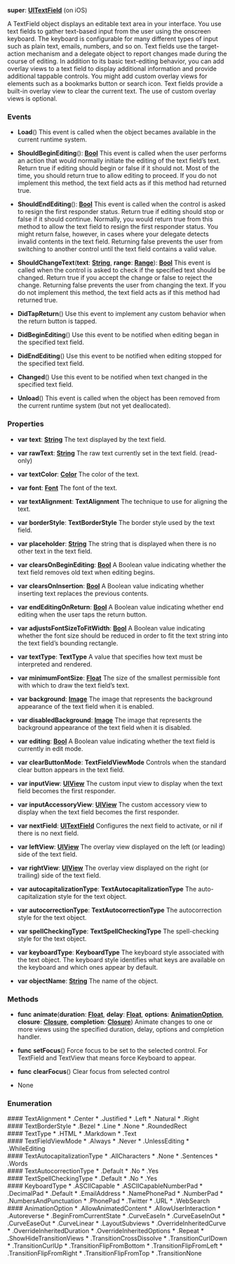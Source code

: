 **super**: **[UITextField](UITextField.md)** (on iOS)

A TextField object displays an editable text area in your interface. You use text fields to gather text-based input from the user using the onscreen keyboard. The keyboard is configurable for many different types of input such as plain text, emails, numbers, and so on. Text fields use the target-action mechanism and a delegate object to report changes made during the course of editing. In addition to its basic text-editing behavior, you can add overlay views to a text field to display additional information and provide additional tappable controls. You might add custom overlay views for elements such as a bookmarks button or search icon. Text fields provide a built-in overlay view to clear the current text. The use of custom overlay views is optional.

### Events

* **Load**()
This event is called when the object becames available in the current runtime system.

* **ShouldBeginEditing**(): <strong>[Bool](../gravity/bool.md)</strong> 
This event is called when the user performs an action that would normally initiate the editing of the text field’s text. Return true if editing should begin or false if it should not. Most of the time, you should return true to allow editing to proceed. If you do not implement this method, the text field acts as if this method had returned true.

* **ShouldEndEditing**(): <strong>[Bool](../gravity/bool.md)</strong> 
This event is called when the control is asked to resign the first responder status. Return true if editing should stop or false if it should continue. Normally, you would return true from this method to allow the text field to resign the first responder status. You might return false, however, in cases where your delegate detects invalid contents in the text field. Returning false prevents the user from switching to another control until the text field contains a valid value.

* **ShouldChangeText**(**text**: **[String](../gravity/string.md)**, **range**: **[Range](../gravity/range.md)**): <strong>[Bool](../gravity/bool.md)</strong> 
This event is called when the control is asked to check if the specified text should be changed. Return true if you accept the change or false to reject the change. Returning false prevents the user from changing the text. If you do not implement this method, the text field acts as if this method had returned true.

* **DidTapReturn**()
Use this event to implement any custom behavior when the return button is tapped.

* **DidBeginEditing**()
Use this event to be notified when editing began in the specified text field.

* **DidEndEditing**()
Use this event to be notified when editing stopped for the specified text field.

* **Changed**()
Use this event to be notified when text changed in the specified text field.

* **Unload**()
This event is called when the object has been removed from the current runtime system (but not yet deallocated).



### Properties

* **var** **text**: **[String](../gravity/string.md)**
The text displayed by the text field.

* **var** **rawText**: **[String](../gravity/string.md)**
The raw text currently set in the text field. \(read-only\)

* **var** **textColor**: **[Color](Color.md)**
The color of the text.

* **var** **font**: **[Font](Font.md)**
The font of the text.

* **var** **textAlignment**: **TextAlignment**
The technique to use for aligning the text.

* **var** **borderStyle**: **TextBorderStyle**
The border style used by the text field.

* **var** **placeholder**: **[String](../gravity/string.md)**
The string that is displayed when there is no other text in the text field.

* **var** **clearsOnBeginEditing**: **[Bool](../gravity/bool.md)**
A Boolean value indicating whether the text field removes old text when editing begins.

* **var** **clearsOnInsertion**: **[Bool](../gravity/bool.md)**
A Boolean value indicating whether inserting text replaces the previous contents.

* **var** **endEditingOnReturn**: **[Bool](../gravity/bool.md)**
A Boolean value indicating whether end editing when the user taps the return button.

* **var** **adjustsFontSizeToFitWidth**: **[Bool](../gravity/bool.md)**
A Boolean value indicating whether the font size should be reduced in order to fit the text string into the text field’s bounding rectangle.

* **var** **textType**: **TextType**
A value that specifies how text must be interpreted and rendered.

* **var** **minimumFontSize**: **[Float](../gravity/float.md)**
The size of the smallest permissible font with which to draw the text field’s text.

* **var** **background**: **[Image](Image.md)**
The image that represents the background appearance of the text field when it is enabled.

* **var** **disabledBackground**: **[Image](Image.md)**
The image that represents the background appearance of the text field when it is disabled.

* **var** **editing**: **[Bool](../gravity/bool.md)**
A Boolean value indicating whether the text field is currently in edit mode.

* **var** **clearButtonMode**: **TextFieldViewMode**
Controls when the standard clear button appears in the text field.

* **var** **inputView**: **[UIView](UIView.md)**
The custom input view to display when the text field becomes the first responder.

* **var** **inputAccessoryView**: **[UIView](UIView.md)**
The custom accessory view to display when the text field becomes the first responder.

* **var** **nextField**: **[UITextField](UITextField.md)**
Configures the next field to activate, or nil if there is no next field.

* **var** **leftView**: **[UIView](UIView.md)**
The overlay view displayed on the left (or leading) side of the text field.

* **var** **rightView**: **[UIView](UIView.md)**
The overlay view displayed on the right (or trailing) side of the text field.

* **var** **autocapitalizationType**: **TextAutocapitalizationType**
The auto-capitalization style for the text object.

* **var** **autocorrectionType**: **TextAutocorrectionType**
The autocorrection style for the text object.

* **var** **spellCheckingType**: **TextSpellCheckingType**
The spell-checking style for the text object.

* **var** **keyboardType**: **KeyboardType**
The keyboard style associated with the text object. The keyboard style identifies what keys are available on the keyboard and which ones appear by default.

* **var** **objectName**: **[String](../gravity/string.md)**
The name of the object.



### Methods

* **func** **animate**(**duration**: **[Float](../gravity/float.md)**, **delay**: **[Float](../gravity/float.md)**, **options**: **<a href="#_enum_AnimationOption">AnimationOption</a>**, **closure**: **[Closure](../gravity/closure.md)**, **completion**: **[Closure](../gravity/closure.md)**)
Animate changes to one or more views using the specified duration, delay, options and completion handler.

* **func** **setFocus**()
Force focus to be set to the selected control. For TextField and TextView that means force Keyboard to appear.

* **func** **clearFocus**()
Clear focus from selected control



* None

### Enumeration

<div name="_enum_TextAlignment"></div>
#### TextAlignment
 * .Center
 * .Justified
 * .Left
 * .Natural
 * .Right

<div name="_enum_TextBorderStyle"></div>
#### TextBorderStyle
 * .Bezel
 * .Line
 * .None
 * .RoundedRect

<div name="_enum_TextType"></div>
#### TextType
 * .HTML
 * .Markdown
 * .Text

<div name="_enum_TextFieldViewMode"></div>
#### TextFieldViewMode
 * .Always
 * .Never
 * .UnlessEditing
 * .WhileEditing

<div name="_enum_TextAutocapitalizationType"></div>
#### TextAutocapitalizationType
 * .AllCharacters
 * .None
 * .Sentences
 * .Words

<div name="_enum_TextAutocorrectionType"></div>
#### TextAutocorrectionType
 * .Default
 * .No
 * .Yes

<div name="_enum_TextSpellCheckingType"></div>
#### TextSpellCheckingType
 * .Default
 * .No
 * .Yes

<div name="_enum_KeyboardType"></div>
#### KeyboardType
 * .ASCIICapable
 * .ASCIICapableNumberPad
 * .DecimalPad
 * .Default
 * .EmailAddress
 * .NamePhonePad
 * .NumberPad
 * .NumbersAndPunctuation
 * .PhonePad
 * .Twitter
 * .URL
 * .WebSearch

<div name="_enum_AnimationOption"></div>
#### AnimationOption
 * .AllowAnimatedContent
 * .AllowUserInteraction
 * .Autoreverse
 * .BeginFromCurrentState
 * .CurveEaseIn
 * .CurveEaseInOut
 * .CurveEaseOut
 * .CurveLinear
 * .LayoutSubviews
 * .OverrideInheritedCurve
 * .OverrideInheritedDuration
 * .OverrideInheritedOptions
 * .Repeat
 * .ShowHideTransitionViews
 * .TransitionCrossDissolve
 * .TransitionCurlDown
 * .TransitionCurlUp
 * .TransitionFlipFromBottom
 * .TransitionFlipFromLeft
 * .TransitionFlipFromRight
 * .TransitionFlipFromTop
 * .TransitionNone



